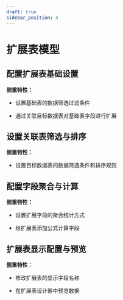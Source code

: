 ```yaml
---
draft: true
sidebar_position: 4
---
```


# 扩展表模型

## 配置扩展表基础设置

**侧重特性：**

*   设置基础表的数据筛选过滤条件

*   通过关联目标数据表对基础表字段进行扩展

## 设置关联表筛选与排序

**侧重特性：**

*   设置目标数据表的数据筛选条件和排序规则

## 配置字段聚合与计算

**侧重特性：**

*   设置扩展字段的聚合统计方式

*   给扩展表添加公式计算字段

## 扩展表显示配置与预览

**侧重特性：**

*   修改扩展表的显示字段名称

*   在扩展表设计器中预览数据

